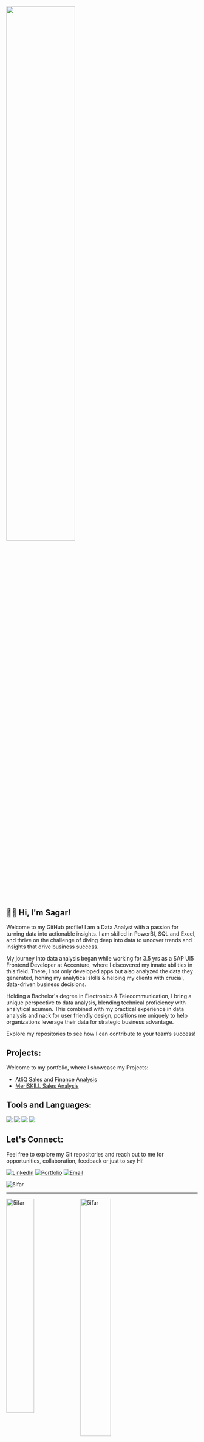 ## <img src="https://storage.googleapis.com/gweb-cloudblog-publish/original_images/DataAnalytics.gif" width="60%" height="60%" align="center">

## 👋🏼 Hi, I'm Sagar!
Welcome to my GitHub profile! I am a Data Analyst with a passion for turning data into actionable insights. I am skilled in PowerBI, SQL and Excel, and thrive on the challenge of diving deep into data to uncover trends and insights that drive business success.

My journey into data analysis began while working for 3.5 yrs as a SAP UI5 Frontend Developer at Accenture, where I discovered my innate abilities in this field. There, I not only developed apps but also analyzed the data they generated, honing my analytical skills & helping my clients with crucial, data-driven business decisions.

Holding a Bachelor's degree in Electronics & Telecommunication, I bring a unique perspective to data analysis, blending technical proficiency with analytical acumen. This combined with my practical experience in data analysis and nack for user friendly design, positions me uniquely to help organizations leverage their data for strategic business advantage.

Explore my repositories to see how I can contribute to your team’s success! 

## Projects:
Welcome to my portfolio, where I showcase my Projects:
- [AtliQ Sales and Finance Analysis](https://github.com/5ifar/AtliQHardwares_Sales_and_Finance_Analytics)
- [MeriSKILL Sales Analysis](https://github.com/5ifar/MeriSKILL_Sales_Analysis)

## Tools and Languages:
<!--![](https://img.shields.io/badge/|-Tableau-informational?style=flat&logo=Tableau&color=blue)-->
![](https://img.shields.io/badge/|-PowerBI-informational?style=flat&logo=PowerBI&color=yellow)
![](https://img.shields.io/badge/|-MySQL-informational?style=flat&logo=MySQL&logoColor=white&color=336791)
![](https://img.shields.io/badge/|-PostgreSQL-informational?style=flat&logo=PostgreSQL&logoColor=white&color=336791)
![](https://img.shields.io/badge/|-Excel-informational?style=flat&logo=microsoftExcel&color=green)
<!--![](https://img.shields.io/badge/|-R-informational?style=flat&logo=R&color=informational)
![](https://img.shields.io/badge/|-Python-informational?style=flat&logo=Python&color=yellow)-->


## Let's Connect:
Feel free to explore my Git repositories and reach out to me for opportunities, collaboration, feedback  or just to say Hi!

[![LinkedIn](https://img.shields.io/badge/|-LinkedIn-informational?style=flat&logo=linkedin&logoColor=white)](https://www.linkedin.com/in/sagarmorework)
[![Portfolio](https://img.shields.io/badge/|-Portfolio-333333?style=flat&logo=affine&logoColor=white)](https://codebasics.io/portfolio/Sagar-More)
[![Email](https://img.shields.io/badge/|-Email-D14836?style=flat&logo=gmail&logoColor=white)](mailto:sagarmore.work@gmail.com)

<p align="left"> <img src="https://komarev.com/ghpvc/?username=5ifar&label=Profile%20Views&color=blue&style=flat&base=300" alt="5ifar" /> </p>

---

<img align="left" src="https://github-readme-stats.vercel.app/api?username=5ifar&theme=dark&show_icons=true&locale=en" alt="5ifar" width="38%" height="38%">
<img align="left" src="https://github-readme-streak-stats.herokuapp.com/?user=5ifar&theme=dark&show_icons=true" alt="5ifar" width="40%" height="40%">
